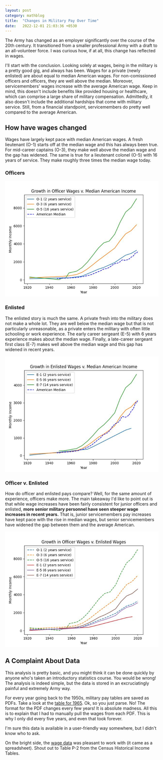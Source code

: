```yaml
---
layout: post
category: mathblog
title:  "Changes in Military Pay Over Time"
date:   2022-12-01 21:03:36 +0530
---
```


The Army has changed as an employer significantly over the course of the 20th century. It transitioned from a smaller professional Army with a draft to an all-volunteer force. I was curious how, if at all, this change has reflected in wages.

I'll start with the conclusion. Looking solely at wages, being in the military is a pretty good gig, and always has been. Wages for a private (newly enlisted) are about equal to median American wages. For non-comissioned officers and officers, they are well above the median. Moreover, servicemembers' wages increase with the average American wage. Keep in mind, this doesn't include benefits like provided housing or healthcare, which can comprise a large share of military compensation. Admittedly, it also doesn't include the additional hardships that come with military service. Still, from a financial standpoint, servicemembers do pretty well compared to the average American.

## How have wages changed
Wages have largely kept pace with median American wages. A fresh lieutenant (O-1) starts off at the median wage and this has always been true. For mid-career captains (O-3), they make well above the median wage and the gap has widened. The same is true for a lieutenant colonel (O-5) with 16 years of service. They make roughly three times the median wage today.

### Officers
![Officers](../assets/militarypay/officers.jpeg)

### Enlisted
The enlisted story is much the same. A private fresh into the military does not make a whole lot. They are well below the median wage but that is not particularly unreasonable, as a private enters the military with often little schooling or work experience. The early career sergeant (E-5) with 6 years experience makes about the median wage. Finally, a late-career sergeant first class (E-7) makes well above the median wage and this gap has widened in recent years.

![Enlisted](../assets/militarypay/enlisted.jpeg)

### Officer v. Enlisted
How do officer and enlisted pays compare? Well, for the same amount of experience, officers make more. The main takeaway I'd like to point out is that while wage increases have been fairly consistent for junior officers and enlisted, **more senior military personnel have seen steeper wage increases in recent years.** That is, junior servicemembers pay increases have kept pace with the rise in median wages, but senior servicemembers have widened the gap between them and the average American.

![Officer v. Enlisted](../assets/militarypay/officers_v_enlisted.jpeg)


## A Complaint About Data
This analysis is pretty basic, and you might think it can be done quickly by anyone who's taken an introductory statistics course. You would be wrong! The analysis is indeed simple, but the data is stored in an excruciatingly painful and extremely Army way. 

For every year going back to the 1950s, military pay tables are saved as PDFs. Take a look at the [table for 1965](https://www.dfas.mil/Portals/98/MilPayTable1965.pdf). Ok, so you just parse. No! The format for the PDF changes every few years! It is absolute madness. All this is to explain that I had to manually pull the wages from each PDF. This is why I only did every five years, and even that took forever.

I'm sure this data is available in a user-friendly way somewhere, but I didn't know who to ask.

On the bright side, the [wage data](https://www.census.gov/data/tables/time-series/demo/income-poverty/historical-income-people.html) was pleasant to work with (it came as a spreadsheet). Shout out to Table P-2 from the Census Historical Income Tables.
